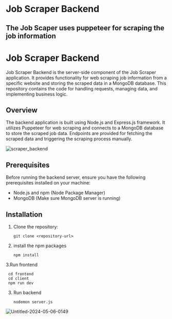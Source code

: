 # Job Scraper Backend
## The Job Scaper uses puppeteer for scraping the job information

# Job Scraper Backend

Job Scraper Backend is the server-side component of the Job Scraper application. It provides functionality for web scraping job information from a specific website and storing the scraped data in a MongoDB database. This repository contains the code for handling requests, managing data, and implementing business logic.

## Overview

The backend application is built using Node.js and Express.js framework. It utilizes Puppeteer for web scraping and connects to a MongoDB database to store the scraped job data. Endpoints are provided for fetching the scraped data and triggering the scraping process manually.

![scraper_backend](https://github.com/sunnykumar26/job_scraper/assets/113859373/135369bd-f58f-4792-8567-26613d67b705)
## Prerequisites

Before running the backend server, ensure you have the following prerequisites installed on your machine:

- Node.js and npm (Node Package Manager)
- MongoDB (Make sure MongoDB server is running)

## Installation

1. Clone the repository:

   ```
   git clone <repository-url>
   ```
2. install the npm packages
   ```
   npm install
   ```
3.Run frontend
  ```
   cd frontend
   cd client
   npm run dev
   ```
3. Run backend
   ```
   nodemon server.js
   ```


![Untitled-2024-05-06-0149](https://github.com/sunnykumar26/job_scraper/assets/113859373/0f21a770-32e5-4d88-99d8-2fb35a146c43)

